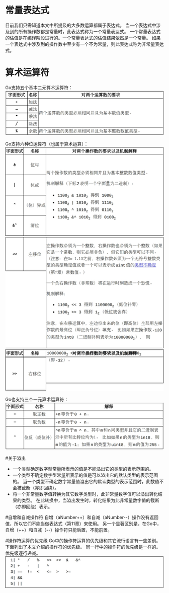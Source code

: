# 常量表达式

 目前我们只需知道本文中所提及的大多数运算都属于表达式。 当一个表达式中涉及到的所有操作数都是常量时，此表达式称为一个常量表达式。 一个常量表达式的估值是在编译阶段进行的。一个常量表达式的估值结果依然是一个常量。 如果一个表达式中涉及到的操作数中至少有一个不为常量，则此表达式称为非常量表达式。

# 算术运算符

Go支持五个基本二元算术运算符：
![](images/8-1.png)

Go支持六种位运算符（也属于算术运算）：
![](images/8-2-1.png)
![](images/8-2-2.png)
![](images/8-2-3.png)

Go也支持三个一元算术运算符：
![](images/8-3.png)

#关于溢出

- 一个类型确定数字型常量所表示的值是不能溢出它的类型的表示范围的。
- 一个类型不确定数字型常量所表示的值是可以溢出它的默认类型的表示范围的。 当一个类型不确定数字常量值溢出它的默认类型的表示范围时，此数值不会被截断（亦即回绕）。
- 将一个非常量数字值转换为其它数字类型时，此非常量数字值可以溢出转化结果的类型。 在此转换中，当溢出发生时，转化结果为此非常量数字值的截断（亦即回绕）表示。

#自增和自减操作符
自增（aNumber++）和自减（aNumber--）操作没有返回值，所以它们不能当做表达式（第11章）来使用。 另一个显著区别是，在Go中，自增（++）和自减（--）操作符只能后置，不能前置。

#操作符运算的优先级
Go中的操作符运算的优先级和其它流行语言有一些差别。 下面列出了本文介绍的操作符的优先级。 同一行中的操作符的优先级是一样的。优先级逐行递减。
![](images/8-4.png)